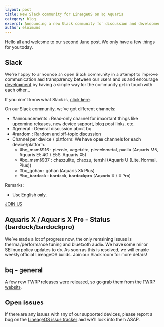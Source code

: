 ```yaml
---
layout: post
title: New Slack community for LineageOS on bq Aquaris
category: blog
excerpt: Announcing a new Slack community for discussion and development of LineageOS on the bq Aquaris devices.
author: eloimuns
---
```


Hello all and welcome to our second June post. We only have a few things for you today.

Slack
--------------------------

We're happy to announce an open Slack community in a attempt to improve communication and transparency between our users and us and encourage [development](https://aquaris-dev.org/contribute.html) by having a simple way for the community get in touch with each other...

If you don't know what Slack is, [click here](https://slack.com/).

On our Slack community, we've got different channels:

  - #announcements : Read-only channel for important things like upcoming releases, new device support, blog post links, etc.
  - #general : General discussion about bq
  - #random : Random and off-topic discussion
  - Channel per device / platform: We have open channels for each device/platform.
    - #bq_msm8916 : piccolo, vegetalte, piccolometal, paella (Aquaris M5, Aquaris E5 4G / E5S, Aquaris X5)
    - #bq_msm8937 : chaozulite, chaozu, tenshi (Aquaris U (Lite, Normal, Plus))
    - #bq_gohan : gohan (Aquaris X5 Plus)
    - #bq_bardock : bardock, bardockpro (Aquaris X / X Pro)

Remarks:
  - Use English only.

[JOIN US](https://join.slack.com/t/aquaris-dev/shared_invite/enQtMzgwNzc5NTAxNjQ4LWQxM2MyMzlkZDIzY2U4MjhmZmIxYzQzNjExMGM3MzA5YzIxNDA5ODNkYTRhMWNjZmY4ODIwZTU3MTI5MTU0OGU)


Aquaris X / Aquaris X Pro - Status (bardock/bardockpro)
----------------------
We’ve made a lot of progress now, the only remaining issues is thermal/performance tuning and bluetooth audio. We have some minor SElinux policy updates to do. As soon as this is resolved, we will enable weekly official LineageOS builds. Join our Slack room for more details!


bq - general
--------------------------
A few new TWRP releases were released, so go grab them from the [TWRP website](https://twrp.me/).


Open issues
-----------

If there are any issues with any of our supported devices, please report a bug on the [LineageOS issue tracker](https://jira.lineageos.org/) and we'll look into them ASAP.


